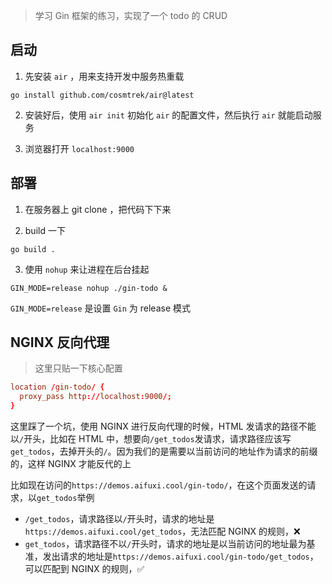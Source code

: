 > 学习 Gin 框架的练习，实现了一个 todo 的 CRUD

## 启动

1. 先安装 `air` ，用来支持开发中服务热重载

```shell
go install github.com/cosmtrek/air@latest
```

2. 安装好后，使用 `air init` 初始化 `air` 的配置文件，然后执行 `air` 就能启动服务

3. 浏览器打开 `localhost:9000`

## 部署

1. 在服务器上 git clone ，把代码下下来

2. build 一下

```shell
go build .
```

3. 使用 `nohup` 来让进程在后台挂起

```
GIN_MODE=release nohup ./gin-todo &
```

`GIN_MODE=release` 是设置 `Gin` 为 release 模式

## NGINX 反向代理

> 这里只贴一下核心配置

```conf
location /gin-todo/ {
  proxy_pass http://localhost:9000/;
}
```

这里踩了一个坑，使用 NGINX 进行反向代理的时候，HTML 发请求的路径不能以`/`开头，比如在 HTML 中，想要向`/get_todos`发请求，请求路径应该写`get_todos`，去掉开头的`/`。因为我们的是需要以当前访问的地址作为请求的前缀的，这样 NGINX 才能反代的上

比如现在访问的`https://demos.aifuxi.cool/gin-todo/`，在这个页面发送的请求，以`get_todos`举例

- `/get_todos`，请求路径以`/`开头时，请求的地址是`https://demos.aifuxi.cool/get_todos`，无法匹配 NGINX 的规则，❌
- `get_todos`，请求路径不以`/`开头时，请求的地址是以当前访问的地址最为基准，发出请求的地址是`https://demos.aifuxi.cool/gin-todo/get_todos`，可以匹配到 NGINX 的规则，✅
